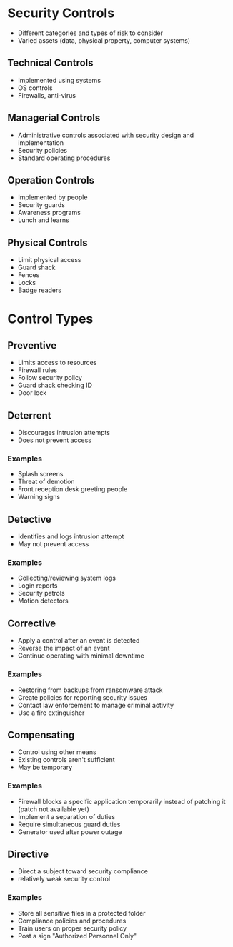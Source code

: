 # Security Controls

- Different categories and types of risk to consider
- Varied assets (data, physical property, computer systems)

## Technical Controls
- Implemented using systems
- OS controls
- Firewalls, anti-virus

## Managerial Controls
- Administrative controls associated with security design and implementation
- Security policies
- Standard operating procedures

## Operation Controls
- Implemented by people
- Security guards
- Awareness programs
- Lunch and learns

## Physical Controls
- Limit physical access
- Guard shack
- Fences
- Locks
- Badge readers

# Control Types

## Preventive
- Limits access to resources
- Firewall rules
- Follow security policy
- Guard shack checking ID
- Door lock

## Deterrent
- Discourages intrusion attempts
- Does not prevent access

### Examples
- Splash screens
- Threat of demotion
- Front reception desk greeting people
- Warning signs

## Detective
- Identifies and logs intrusion attempt
- May not prevent access

### Examples
- Collecting/reviewing system logs
- Login reports
- Security patrols
- Motion detectors

## Corrective
- Apply a control after an event is detected
- Reverse the impact of an event
- Continue operating with minimal downtime

### Examples
- Restoring from backups from ransomware attack
- Create policies for reporting security issues
- Contact law enforcement to manage criminal activity
- Use a fire extinguisher

## Compensating
- Control using other means
- Existing controls aren't sufficient
- May be temporary

### Examples
- Firewall blocks a specific application temporarily instead of patching it (patch not available yet)
- Implement a separation of duties
- Require simultaneous guard duties
- Generator used after power outage

## Directive
- Direct a subject toward security compliance
- relatively weak security control

### Examples
- Store all sensitive files in a protected folder
- Compliance policies and procedures
- Train users on proper security policy
- Post a sign "Authorized Personnel Only"

